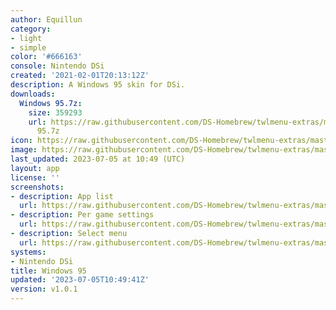 ```yaml
---
author: Equillun
category:
- light
- simple
color: '#666163'
console: Nintendo DSi
created: '2021-02-01T20:13:12Z'
description: A Windows 95 skin for DSi.
downloads:
  Windows 95.7z:
    size: 359293
    url: https://raw.githubusercontent.com/DS-Homebrew/twlmenu-extras/master/_nds/TWiLightMenu/dsimenu/themes/Windows
      95.7z
icon: https://raw.githubusercontent.com/DS-Homebrew/twlmenu-extras/master/_nds/TWiLightMenu/dsimenu/themes/meta/Windows%2095/icon.png
image: https://raw.githubusercontent.com/DS-Homebrew/twlmenu-extras/master/_nds/TWiLightMenu/dsimenu/themes/meta/Windows%2095/icon.png
last_updated: 2023-07-05 at 10:49 (UTC)
layout: app
license: ''
screenshots:
- description: App list
  url: https://raw.githubusercontent.com/DS-Homebrew/twlmenu-extras/master/_nds/TWiLightMenu/dsimenu/themes/meta/Windows%2095/screenshots/app-list.png
- description: Per game settings
  url: https://raw.githubusercontent.com/DS-Homebrew/twlmenu-extras/master/_nds/TWiLightMenu/dsimenu/themes/meta/Windows%2095/screenshots/per-game-settings.png
- description: Select menu
  url: https://raw.githubusercontent.com/DS-Homebrew/twlmenu-extras/master/_nds/TWiLightMenu/dsimenu/themes/meta/Windows%2095/screenshots/select-menu.png
systems:
- Nintendo DSi
title: Windows 95
updated: '2023-07-05T10:49:41Z'
version: v1.0.1
---
```

